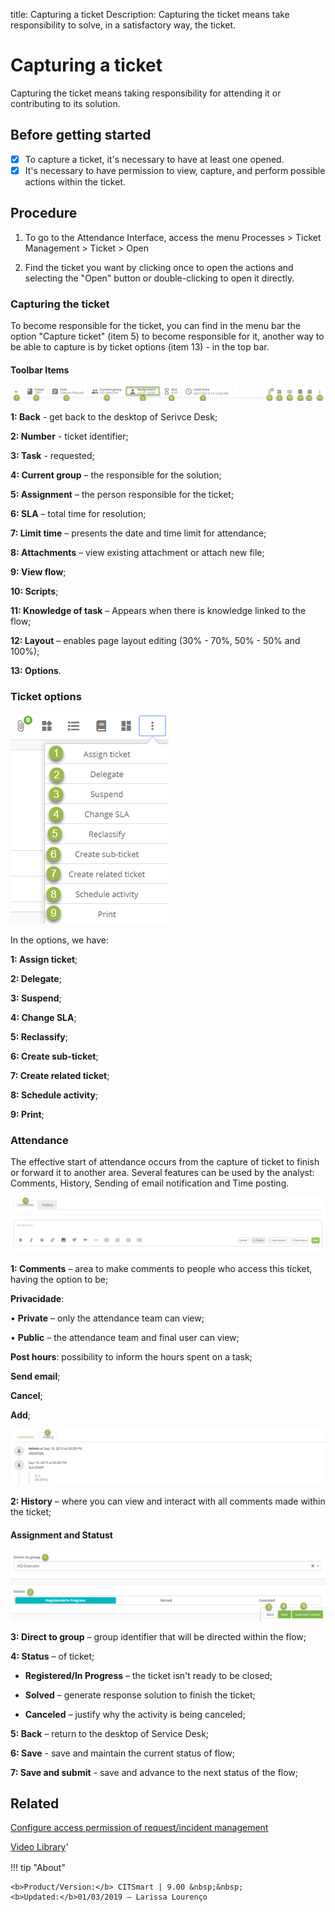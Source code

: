 title: Capturing a ticket
Description: Capturing the ticket means take responsibility to solve, in a satisfactory way, the ticket.
# Capturing a ticket

Capturing the ticket means taking responsibility for attending it or contributing to its solution.

## Before getting started

- [X] To capture a ticket, it's necessary to have at least one opened.
- [X] It's necessary to have permission to view, capture, and perform possible actions within the ticket.

## Procedure

1. To go to the Attendance Interface, access the menu Processes > Ticket Management > Ticket > Open

2. Find the ticket you want by clicking once to open the actions and selecting the "Open" button or double-clicking to open it directly.


### Capturing the ticket

To become responsible for the ticket, you can find in the menu bar the option "Capture ticket" (item 5) to become responsible for it, another way to be able to capture is by ticket options (item 13) - in the top bar.

#### Toolbar Items

![CITSmart ticket menu bar][1]

**1: Back** - get back to the desktop of Serivce Desk;

**2: Number** - ticket identifier;

**3: Task** - requested;

**4: Current group** – the responsible for the solution;

**5: Assignment** – the person responsible for the ticket;

**6: SLA** – total time for resolution;

**7: Limit time** – presents the date and time limit for attendance;

**8: Attachments** – view existing attachment or attach new file;

**9: View flow**;

**10: Scripts**;

**11: Knowledge of task** – Appears when there is knowledge linked to the flow;

**12: Layout** – enables page layout editing (30% - 70%, 50% - 50% and 100%);

**13: Options**.

### Ticket options

![tickets option ticket CITSmart][2]

In the options, we have:

**1: Assign ticket**;

**2: Delegate**;

**3: Suspend**;

**4: Change SLA**;

**5: Reclassify**;

**6: Create sub-ticket**;

**7: Create related ticket**;

**8: Schedule activity**;

**9: Print**;

### Attendance

The effective start of attendance occurs from the capture of ticket to finish or forward it to another area. Several features can be used by the analyst: Comments, History, Sending of email notification and Time posting.

![Attendance ticket CITSmart][3]

**1: Comments** – area to make comments to people who access this ticket, having the option to be;

**Privacidade**:

•	**Private** – only the attendance team can view;

•	**Public** – the attendance team and final user can view;

**Post hours**: possibility to inform the hours spent on a task;

**Send email**;

**Cancel**;

**Add**;

![Attendance ticket CITSmart][4]

**2: History** – where you can view and interact with all comments made within the ticket;

#### Assignment and Statust

![Assignment and Situation ticket CITSmart][5]

**3: Direct to group** – group identifier that will be directed within the flow;

**4: Status** – of ticket;

- **Registered/In Progress** – the ticket isn't ready to be closed;

- **Solved** – generate response solution to finish the ticket;

- **Canceled** – justify why the activity is being canceled;

**5: Back** – return to the desktop of Service Desk;

**6: Save** - save and maintain the current status of flow;

**7: Save and submit** - save and advance to the next status of the flow;

Related
------------

[Configure access permission of request/incident management](/en-us/citsmart-platform-9/processes/tickets/configuration/access-ticket-management.html)

<i class='fa fa-youtube-play  fa-2x' style='color:#97ce17;vertical-align: middle;'> </i> [Video Library](https://www.youtube.com/playlist?list=PLB5qK2uzf2RNrJnhiXj3dbmgsm9-quhfz)'

[1]:images/menu-bar-ticket-citsmart.png
[2]:images/tickets-option-ticket.png
[3]:images/attendance-ticket-comment.png
[4]:images/attendance-ticket-history.png
[5]:images/assignment-and-situation-ticket.png


!!! tip "About"

    <b>Product/Version:</b> CITSmart | 9.00 &nbsp;&nbsp;
    <b>Updated:</b>01/03/2019 – Larissa Lourenço
